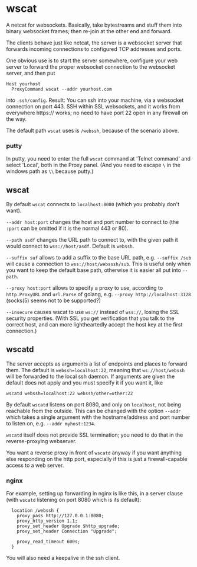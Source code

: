# wscat

A netcat for websockets. Basically, take bytestreams
and stuff them into binary websocket frames;
then re-join at the other end and forward.

The clients behave just like netcat, the server
is a websocket server that forwards incoming
connections to configured TCP addresses and ports.

One obvious use is to start the server somewhere,
configure your web server to forward the proper
websocket connection to the websocket server, and
then put 
```
Host yourhost
  ProxyCommand wscat --addr yourhost.com
```
into `.ssh/config`. Result: You can ssh into
your machine, via a websocket connection on
port 443. SSH within SSL websockets, and it
works from everywhere https:// works; no need
to have port 22 open in any firewall on the way.

The default path `wscat` uses is `/webssh`,
because of the scenario above.

### putty

In putty, you need to enter the full `wscat` command
at 'Telnet command' and select 'Local', both in
the Proxy panel. (And you need to escape `\` in the
windows path as `\\` because putty.)

## wscat

By default `wscat` connects to `localhost:8080`
(which you probably don't want).

`--addr host:port` changes the host and port
number to connect to (the `:port` can be omitted
if it is the normal 443 or 80).

`--path asdf` changes the URL path to connect to,
with the given path it would connect to
`wss://host/asdf`. Default is `webssh`.

`--suffix suf` allows to add a suffix to the
base URL path, e.g. `--suffix /sub` will cause
a connection to `wss://host/websssh/sub`. This
is useful only when you want to keep the default
base path, otherwise it is easier all put into
`--path`.

`--proxy host:port` allows to specify a proxy
to use, according to `http.ProxyURL` and `url.Parse`
of golang, e.g. `--proxy http://localhost:3128`
(socks(5) seems not to be supported?)

`--insecure` causes wscat to use `ws://` instead
of `wss://`, losing the SSL security properties.
(With SSL you get verification that you talk to
the correct host, and can more lightheartedly
accept the host key at the first connection.)

## wscatd

The server accepts as arguments a list of endpoints
and places to forward them. The default is
`webssh=localhost:22`, meaning that `ws://host/webssh`
will be forwarded to the local ssh daemon. If arguments
are given the default does not apply and you must specify
it if you want it, like
```
wscatd webssh=localhost:22 webssh/other=other:22
```
By default `wscatd` listens on port 8080, and only
on `localhost`, not being reachable from the outside.
This can be changed with the option `--addr` which takes
a single argument with the hostname/address and port number
to listen on, e.g. `--addr myhost:1234`.

`wscatd` itself does not provide SSL termination;
you need to do that in the reverse-proxying webserver.

You want a reverse proxy in front of `wscatd` anyway
if you want anything else responding on the http port,
especially if this is just a firewall-capable access
to a web server.

### nginx

For example, setting up forwarding in nginx
is like this, in a server clause (with `wscatd`
listening on port 8080 which is its default):
```
  location /webssh {
    proxy_pass http://127.0.0.1:8080;
    proxy_http_version 1.1;
    proxy_set_header Upgrade $http_upgrade;
    proxy_set_header Connection "Upgrade";

    proxy_read_timeout 600s;
  }
```
You will also need a keepalive in the ssh client.
